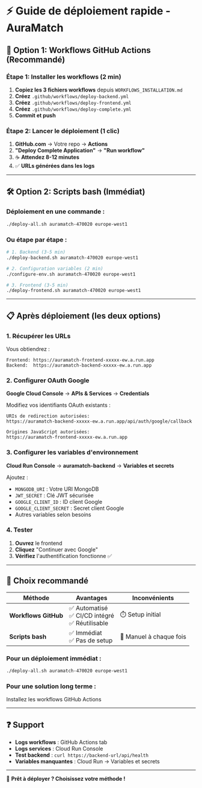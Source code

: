 # ⚡ Guide de déploiement rapide - AuraMatch

## 🚀 Option 1: Workflows GitHub Actions (Recommandé)

### Étape 1: Installer les workflows (2 min)

1. **Copiez les 3 fichiers workflows** depuis `WORKFLOWS_INSTALLATION.md`
2. **Créez** `.github/workflows/deploy-backend.yml`
3. **Créez** `.github/workflows/deploy-frontend.yml`  
4. **Créez** `.github/workflows/deploy-complete.yml`
5. **Commit et push**

### Étape 2: Lancer le déploiement (1 clic)

1. **GitHub.com** → Votre repo → **Actions**
2. **"Deploy Complete Application"** → **"Run workflow"**
3. ☕ **Attendez 8-12 minutes**
4. ✅ **URLs générées dans les logs**

---

## 🛠️ Option 2: Scripts bash (Immédiat)

### Déploiement en une commande :

```bash
./deploy-all.sh auramatch-470020 europe-west1
```

### Ou étape par étape :

```bash
# 1. Backend (3-5 min)
./deploy-backend.sh auramatch-470020 europe-west1

# 2. Configuration variables (2 min)
./configure-env.sh auramatch-470020 europe-west1

# 3. Frontend (3-5 min)
./deploy-frontend.sh auramatch-470020 europe-west1
```

---

## 📋 Après déploiement (les deux options)

### 1. Récupérer les URLs

Vous obtiendrez :
```
Frontend: https://auramatch-frontend-xxxxx-ew.a.run.app
Backend:  https://auramatch-backend-xxxxx-ew.a.run.app
```

### 2. Configurer OAuth Google

**Google Cloud Console** → **APIs & Services** → **Credentials**

Modifiez vos identifiants OAuth existants :
```
URIs de redirection autorisées:
https://auramatch-backend-xxxxx-ew.a.run.app/api/auth/google/callback

Origines JavaScript autorisées:
https://auramatch-frontend-xxxxx-ew.a.run.app
```

### 3. Configurer les variables d'environnement

**Cloud Run Console** → **auramatch-backend** → **Variables et secrets**

Ajoutez :
- `MONGODB_URI` : Votre URI MongoDB
- `JWT_SECRET` : Clé JWT sécurisée
- `GOOGLE_CLIENT_ID` : ID client Google
- `GOOGLE_CLIENT_SECRET` : Secret client Google
- Autres variables selon besoins

### 4. Tester

1. **Ouvrez** le frontend
2. **Cliquez** "Continuer avec Google"
3. **Vérifiez** l'authentification fonctionne ✅

---

## 🎯 Choix recommandé

| Méthode | Avantages | Inconvénients |
|---------|-----------|---------------|
| **Workflows GitHub** | ✅ Automatisé<br/>✅ CI/CD intégré<br/>✅ Réutilisable | ⏱️ Setup initial |
| **Scripts bash** | ✅ Immédiat<br/>✅ Pas de setup | 🔄 Manuel à chaque fois |

### Pour un déploiement immédiat :
```bash
./deploy-all.sh auramatch-470020 europe-west1
```

### Pour une solution long terme :
Installez les workflows GitHub Actions

---

## ❓ Support

- **Logs workflows** : GitHub Actions tab
- **Logs services** : Cloud Run Console  
- **Test backend** : `curl https://backend-url/api/health`
- **Variables manquantes** : Cloud Run → Variables et secrets

---

🚀 **Prêt à déployer ? Choisissez votre méthode !**